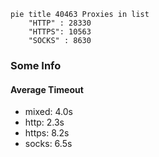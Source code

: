 
```mermaid
pie title 40463 Proxies in list
    "HTTP" : 28330
    "HTTPS": 10563
    "SOCKS" : 8630
```

### Some Info
#### Average Timeout

- mixed: 4.0s
- http: 2.3s
- https: 8.2s
- socks: 6.5s